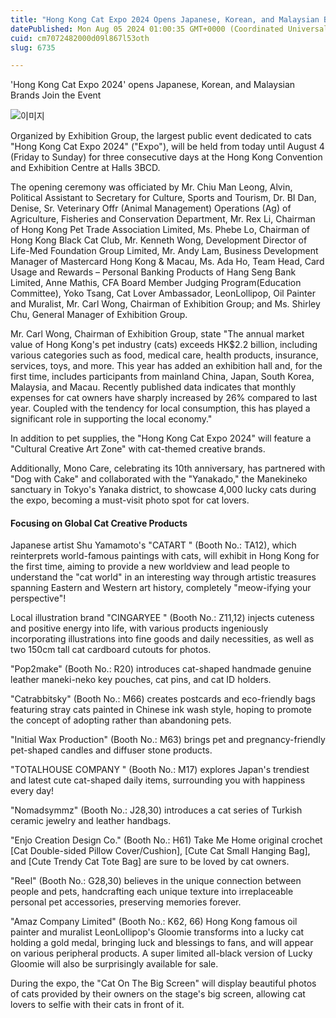 ```yaml
---
title: "Hong Kong Cat Expo 2024 Opens Japanese, Korean, and Malaysian Brands Join the Event"
datePublished: Mon Aug 05 2024 01:00:35 GMT+0000 (Coordinated Universal Time)
cuid: cm7072482000d09l867l53oth
slug: 6735

---
```



'Hong Kong Cat Expo 2024' opens Japanese, Korean, and Malaysian Brands Join the Event

![이미지](https://cdn.hashnode.com/res/hashnode/image/upload/v1739260941107/a97a3f90-c5ad-4501-99ad-1a9ebb35af9a.jpeg)

Organized by Exhibition Group, the largest public event dedicated to cats "Hong Kong Cat Expo 2024" ("Expo"), will be held from today until August 4 (Friday to Sunday) for three consecutive days at the Hong Kong Convention and Exhibition Centre at Halls 3BCD.

The opening ceremony was officiated by Mr. Chiu Man Leong, Alvin, Political Assistant to Secretary for Culture, Sports and Tourism, Dr. BI Dan, Denise, Sr. Veterinary Offr (Animal Management) Operations (Ag) of Agriculture, Fisheries and Conservation Department, Mr. Rex Li, Chairman of Hong Kong Pet Trade Association Limited, Ms. Phebe Lo, Chairman of Hong Kong Black Cat Club, Mr. Kenneth Wong, Development Director of Life-Med Foundation Group Limited, Mr. Andy Lam, Business Development Manager of Mastercard Hong Kong & Macau, Ms. Ada Ho, Team Head, Card Usage and Rewards – Personal Banking Products of Hang Seng Bank Limited, Anne Mathis, CFA Board Member Judging Program(Education Committee), Yoko Tsang, Cat Lover Ambassador, LeonLollipop, Oil Painter and Muralist, Mr. Carl Wong, Chairman of Exhibition Group; and Ms. Shirley Chu, General Manager of Exhibition Group.

Mr. Carl Wong, Chairman of Exhibition Group, state "The annual market value of Hong Kong's pet industry (cats) exceeds HK$2.2 billion, including various categories such as food, medical care, health products, insurance, services, toys, and more. This year has added an exhibition hall and, for the first time, includes participants from mainland China, Japan, South Korea, Malaysia, and Macau. Recently published data indicates that monthly expenses for cat owners have sharply increased by 26% compared to last year. Coupled with the tendency for local consumption, this has played a significant role in supporting the local economy."

In addition to pet supplies, the "Hong Kong Cat Expo 2024" will feature a "Cultural Creative Art Zone" with cat-themed creative brands.

Additionally, Mono Care, celebrating its 10th anniversary, has partnered with "Dog with Cake" and collaborated with the "Yanakado," the Manekineko sanctuary in Tokyo's Yanaka district, to showcase 4,000 lucky cats during the expo, becoming a must-visit photo spot for cat lovers.

#### Focusing on Global Cat Creative Products

Japanese artist Shu Yamamoto's "CATART " (Booth No.: TA12), which reinterprets world-famous paintings with cats, will exhibit in Hong Kong for the first time, aiming to provide a new worldview and lead people to understand the "cat world" in an interesting way through artistic treasures spanning Eastern and Western art history, completely "meow-ifying your perspective"!

Local illustration brand "CINGARYEE " (Booth No.: Z11,12) injects cuteness and positive energy into life, with various products ingeniously incorporating illustrations into fine goods and daily necessities, as well as two 150cm tall cat cardboard cutouts for photos.

"Pop2make" (Booth No.: R20) introduces cat-shaped handmade genuine leather maneki-neko key pouches, cat pins, and cat ID holders.

"Catrabbitsky" (Booth No.: M66) creates postcards and eco-friendly bags featuring stray cats painted in Chinese ink wash style, hoping to promote the concept of adopting rather than abandoning pets.

"Initial Wax Production" (Booth No.: M63) brings pet and pregnancy-friendly pet-shaped candles and diffuser stone products.

"TOTALHOUSE COMPANY " (Booth No.: M17) explores Japan's trendiest and latest cute cat-shaped daily items, surrounding you with happiness every day!

"Nomadsymmz" (Booth No.: J28,30) introduces a cat series of Turkish ceramic jewelry and leather handbags.

"Enjo Creation Design Co." (Booth No.: H61) Take Me Home original crochet [Cat Double-sided Pillow Cover/Cushion], [Cute Cat Small Hanging Bag], and [Cute Trendy Cat Tote Bag] are sure to be loved by cat owners.

"Reel" (Booth No.: G28,30) believes in the unique connection between people and pets, handcrafting each unique texture into irreplaceable personal pet accessories, preserving memories forever.

"Amaz Company Limited" (Booth No.: K62, 66) Hong Kong famous oil painter and muralist LeonLollipop's Gloomie transforms into a lucky cat holding a gold medal, bringing luck and blessings to fans, and will appear on various peripheral products. A super limited all-black version of Lucky Gloomie will also be surprisingly available for sale.

During the expo, the "Cat On The Big Screen" will display beautiful photos of cats provided by their owners on the stage's big screen, allowing cat lovers to selfie with their cats in front of it.